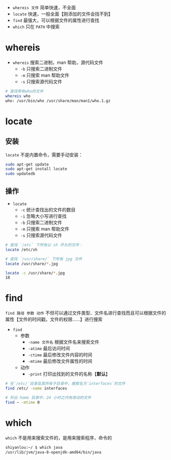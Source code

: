 - `whereis 文件` 简单快速，不全面
- `locate` 快速，一般全面【刚添加的文件会找不到】
- `find` 最强大，可以根据文件的属性进行查找
- `which` 只在 `PATH` 中搜索

# whereis
- `whereis` 搜索二进制，man 帮助，源代码文件
	- `-b` 只搜索二进制文件
	- `-m` 只搜索 man 帮助文件
	- `-s` 只搜索源代码文件

```bash
# 查找带有who的文件
whereis who
who: /usr/bin/who /usr/share/man/man1/who.1.gz
```

# locate
## 安装
`locate` 不是内置命令，需要手动安装：

```bash
sudo apt-get update
sudo apt-get install locate
sudo updatedb
```

## 操作
- `locate`
	- `-c` 统计查找出的文件的数目
	- `-i` 忽略大小写进行查找
	- `-b` 只搜索二进制文件
	- `-m` 只搜索 man 帮助文件
	- `-s` 只搜索源代码文件

```bash
# 查找 `/etc` 下所有以 sh 开头的文件：
locate /etc/sh

# 查找 `/usr/share/` 下所有 jpg 文件
locate /usr/share/*.jpg

locate -c /usr/share/*.jpg
18
```

# find
`find 路径 参数 动作` 不但可以通过文件类型、文件名进行查找而且可以根据文件的属性【文件的时间戳，文件的权限……】进行搜索

- `find`
	- 参数
		- `-name 文件名` 根据文件名来搜索文件
		- `-atime` 最后访问时间
		- `-ctime` 最后修改文件内容的时间
		- `-mtime` 最后修改文件属性的时间
	- 动作
		- `-print` 打印出找到的文件的名称【**默认**】

```bash
# 在`/etc/`目录及其所有子目录中，搜索名为`interfaces`的文件
find /etc/ -name interfaces

# 列出 home 目录中，24 小时之内有改动的文件
find ~ -mtime 0
```






# which
`which` 不是用来搜索文件的，是用来搜索程序，命令的

```bash
shiyanlou:~/ $ which java                        
/usr/lib/jvm/java-8-openjdk-amd64/bin/java
```
























